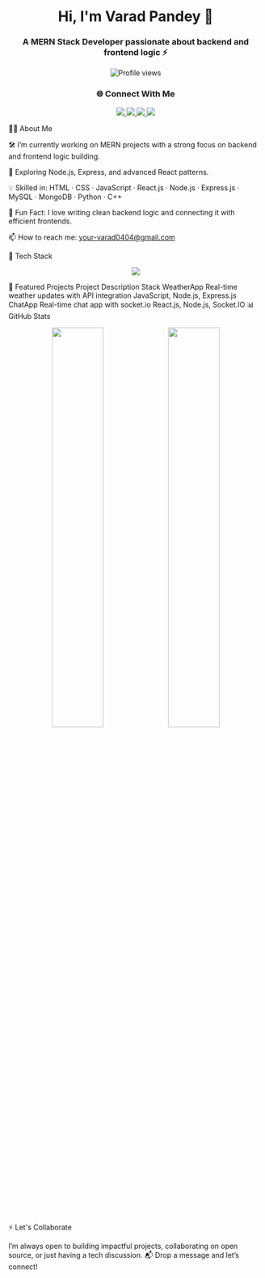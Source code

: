 <h1 align="center">Hi, I'm Varad Pandey 👋</h1> <h3 align="center">A MERN Stack Developer passionate about backend and frontend logic ⚡</h3> <p align="center"> <img src="https://komarev.com/ghpvc/?username=VaradPandey&style=flat-square&color=blue" alt="Profile views" /> </p>
<h3 align="center">🌐 Connect With Me</h3> <p align="center"> <a href="https://www.linkedin.com/in/varad-pandey-96aa482a7" target="_blank" title="Connect on LinkedIn"> <img src="https://img.shields.io/badge/LinkedIn-Varad%20Pandey-blue?style=for-the-badge&logo=linkedin&logoColor=white" /> </a> <a href="mailto:your-email@example.com" target="_blank" title="Shoot me an email"> <img src="https://img.shields.io/badge/Email-D14836?style=for-the-badge&logo=gmail&logoColor=white" /> </a> <a href="https://leetcode.com/u/Varad0404" target="_blank" title="Check out my LeetCode"> <img src="https://img.shields.io/badge/LeetCode-Varad-orange?style=for-the-badge&logo=leetcode&logoColor=white" /> </a> <a href="https://github.com/VaradPandey" target="_blank" title="Visit my GitHub"> <img src="https://img.shields.io/badge/GitHub-Varad-black?style=for-the-badge&logo=github&logoColor=white" /> </a> </p>
👨‍💻 About Me

🛠 I’m currently working on MERN projects with a strong focus on backend and frontend logic building.

🌱 Exploring Node.js, Express, and advanced React patterns.

💡 Skilled in:
HTML · CSS · JavaScript · React.js · Node.js · Express.js · MySQL · MongoDB · Python · C++

🎯 Fun Fact: I love writing clean backend logic and connecting it with efficient frontends.

📫 How to reach me: your-varad0404@gmail.com

🧰 Tech Stack
<p align="center"> <img src="https://skillicons.dev/icons?i=html,css,js,react,nodejs,express,mongodb,mysql,cpp,python,git" /> </p>
📌 Featured Projects
Project	Description	Stack
WeatherApp
	Real-time weather updates with API integration	JavaScript, Node.js, Express.js
ChatApp
	Real-time chat app with socket.io	React.js, Node.js, Socket.IO
📊 GitHub Stats
<p align="center"> <img src="https://github-readme-stats.vercel.app/api?username=VaradPandey&show_icons=true&theme=tokyonight" width="45%" /> <img src="https://github-readme-stats.vercel.app/api/top-langs/?username=VaradPandey&layout=compact&theme=tokyonight" width="45%" /> </p>
⚡ Let's Collaborate

I’m always open to building impactful projects, collaborating on open source, or just having a tech discussion.
📬 Drop a message and let’s connect!

